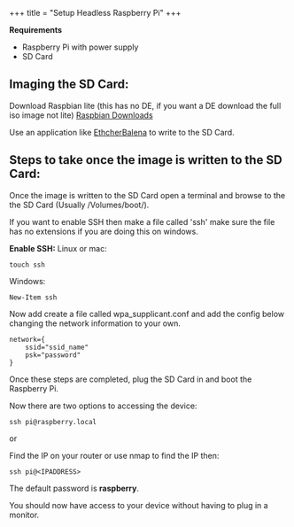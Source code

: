 +++
title = "Setup Headless Raspberry Pi"
+++

**Requirements**
- Raspberry Pi with power supply 
- SD Card

## Imaging the SD Card:

Download Raspbian lite (this has no DE, if you want a DE download the full iso image not lite)
[Raspbian Downloads](http://www.raspberrypi.org/downloads)

Use an application like [EthcherBalena](https://www.balena.io/etcher/) to write to the SD Card.

## Steps to take once the image is written to the SD Card:
Once the image is written to the SD Card open a terminal and browse to the the SD Card (Usually /Volumes/boot/).

If you want to enable SSH then make a file called 'ssh' make sure the file has no extensions if you are doing this on windows.

**Enable SSH:**
Linux or mac:
```
touch ssh
```
Windows:
```
New-Item ssh
```

Now add create a file called wpa_supplicant.conf and add the config below changing the network information to your own.

```
network={
    ssid="ssid_name"
    psk="password"
}
```

Once these steps are completed, plug the SD Card in and boot the Raspberry Pi.

Now there are two options to accessing the device:

```
ssh pi@raspberry.local
```

or

Find the IP on your router or use nmap to find the IP then:

```
ssh pi@<IPADDRESS>
```

The default password is **raspberry**.

You should now have access to your device without having to plug in a monitor.
